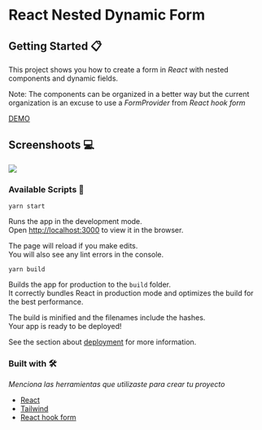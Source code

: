 # React Nested Dynamic Form

## Getting Started 📋

This project shows you how to create a form in _React_ with nested components and dynamic fields.

Note: The components can be organized in a better way but the current organization is an excuse to use a _FormProvider_ from _React hook form_

[DEMO](https://rtelenta.github.io/react-nested-dynamic-form/)


## Screenshoots 💻

![](https://user-images.githubusercontent.com/13630376/107466976-f81b2f00-6b32-11eb-8246-4ad00faeca88.png)

### Available Scripts 🚀

```
yarn start
```

Runs the app in the development mode.\
Open [http://localhost:3000](http://localhost:3000) to view it in the browser.

The page will reload if you make edits.\
You will also see any lint errors in the console.

```
yarn build
```

Builds the app for production to the `build` folder.\
It correctly bundles React in production mode and optimizes the build for the best performance.

The build is minified and the filenames include the hashes.\
Your app is ready to be deployed!

See the section about [deployment](https://facebook.github.io/create-react-app/docs/deployment) for more information.

### Built with 🛠️

_Menciona las herramientas que utilizaste para crear tu proyecto_

* [React](https://reactjs.org/)
* [Tailwind](https://tailwindcss.com/)
* [React hook form](https://react-hook-form.com/)
